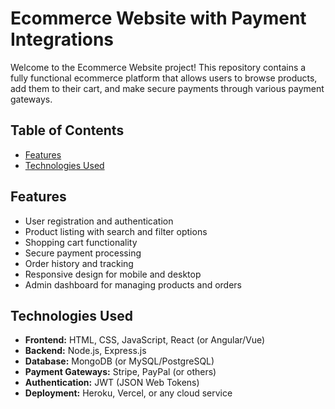 # Ecommerce Website with Payment Integrations

Welcome to the Ecommerce Website project! This repository contains a fully functional ecommerce platform that allows users to browse products, add them to their cart, and make secure payments through various payment gateways.

## Table of Contents

- [Features](#features)
- [Technologies Used](#technologies-used)

## Features

- User registration and authentication
- Product listing with search and filter options
- Shopping cart functionality
- Secure payment processing
- Order history and tracking
- Responsive design for mobile and desktop
- Admin dashboard for managing products and orders

## Technologies Used

- **Frontend:** HTML, CSS, JavaScript, React (or Angular/Vue)
- **Backend:** Node.js, Express.js
- **Database:** MongoDB (or MySQL/PostgreSQL)
- **Payment Gateways:** Stripe, PayPal (or others)
- **Authentication:** JWT (JSON Web Tokens)
- **Deployment:** Heroku, Vercel, or any cloud service
